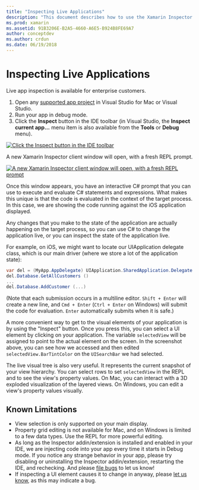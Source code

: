 ```yaml
---
title: "Inspecting Live Applications"
description: "This document describes how to use the Xamarin Inspector to inspect applications. It also discusses limitations of the Xamarin Inspector tool." 
ms.prod: xamarin
ms.assetid: 91B3206E-B2A5-4660-A6E5-B924B8FE69A7
author: conceptdev
ms.author: crdun
ms.date: 06/19/2018
---
```


# Inspecting Live Applications

Live app inspection is available for enterprise customers.

1. Open any [supported app project](~/tools/inspector/install.md#supported-platforms) in Visual Studio for Mac or Visual Studio.
1. Run your app in debug mode.
1. Click the **Inspect** button in the IDE toolbar (in Visual Studio, the
**Inspect current app...** menu item is also available from the **Tools** or **Debug** menu).

[![](inspect-images/mac-heres-the-button.png "Click the Inspect button in the IDE toolbar")](inspect-images/mac-heres-the-button.png#lightbox)

A new Xamarin Inspector client window will open, with a fresh REPL prompt.

[![](inspect-images/inspector-0.7.0-map-inspect-small.png "A new Xamarin Inspector client window will open, with a fresh REPL prompt")](inspect-images/inspector-0.7.0-map-inspect.png#lightbox)

Once this window appears, you have an interactive C# prompt that you can use to
execute and evaluate C# statements and expressions. What makes this unique is
that the code is evaluated in the context of the target process. In this case,
we are showing the code running against the iOS application displayed.

Any changes that you make to the state of the application are actually happening
on the target process, so you can use C# to change the application live, or you
can inspect the state of the application live.

For example, on iOS, we might want to locate our UIApplication delegate class,
which is our main driver (where we store a lot of the application state):

```csharp
var del = (MyApp.AppDelegate) UIApplication.SharedApplication.Delegate
del.Database.GetAllCustomers ()
...
del.Database.AddCustomer (...)
```

(Note that each submission occurs in a multiline editor. `Shift + Enter` will
create a new line, and `Cmd + Enter` (`Ctrl + Enter` on Windows) will submit the
code for evaluation. `Enter` automatically submits when it is safe.)

A more convenient way to get to the visual elements of your application is
by using the "Inspect" button. Once you press this, you can select a UI element
by clicking on your application. The variable `selectedView` will be assigned to
point to the actual element on the screen. In the screenshot above, you can see
how we accessed and then edited `selectedView.BarTintColor` on the `UISearchBar`
we had selected.

The live visual tree is also very useful. It represents the current snapshot of
your view hierarchy. You can select rows to set `selectedView` in the REPL and
to see the view's property values. On Mac, you can interact with a 3D exploded
visualization of the layered views. On Windows, you can edit a view's property
values visually.

## Known Limitations

- View selection is only supported on your main display.
- Property grid editing is not available for Mac, and on Windows is limited to
  a few data types. Use the REPL for more powerful editing.
- As long as the Inspector addin/extension is installed and enabled in your IDE,
  we are injecting code into your app every time it starts in Debug mode. If you
  notice any strange behavior in your app, please try disabling or uninstalling
  the Inspector addin/extension, restarting the IDE, and rechecking. And please
  [file bugs](~/tools/inspector/install.md#reporting-bugs) to let us know!
- If inspecting a UI element causes it to change in anyway, please
  [let us know](~/tools/inspector/install.md#reporting-bugs), as this may indicate a bug.
